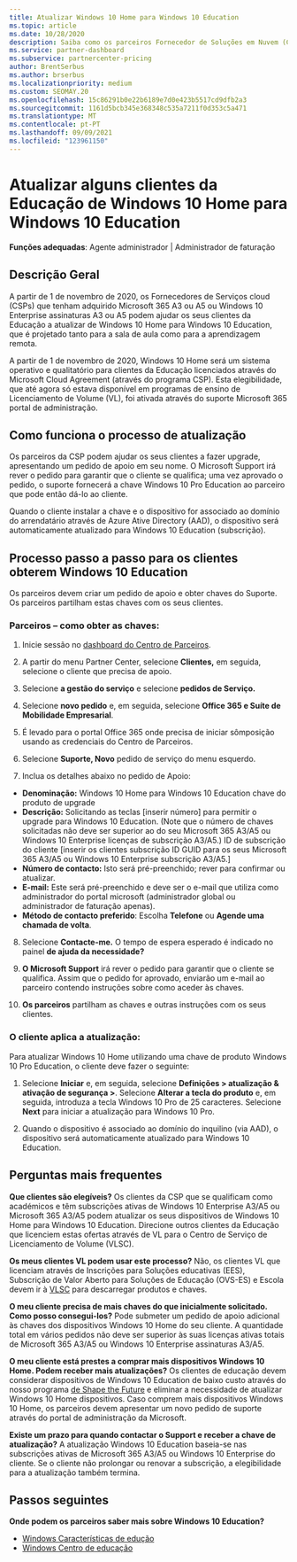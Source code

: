 ```yaml
---
title: Atualizar Windows 10 Home para Windows 10 Education
ms.topic: article
ms.date: 10/28/2020
description: Saiba como os parceiros Fornecedor de Soluções em Nuvem (CSP) podem atualizar alguns dos seus clientes de Educação de Windows 10 Home para Windows 10 Education
ms.service: partner-dashboard
ms.subservice: partnercenter-pricing
author: BrentSerbus
ms.author: brserbus
ms.localizationpriority: medium
ms.custom: SEOMAY.20
ms.openlocfilehash: 15c86291b0e22b6189e7d0e423b5517cd9dfb2a3
ms.sourcegitcommit: 1161d5bcb345e368348c535a7211f0d353c5a471
ms.translationtype: MT
ms.contentlocale: pt-PT
ms.lasthandoff: 09/09/2021
ms.locfileid: "123961150"
---
```

# <a name="upgrade-some-education-customers-from-windows-10-home-to-windows-10-education"></a>Atualizar alguns clientes da Educação de Windows 10 Home para Windows 10 Education

**Funções adequadas**: Agente administrador | Administrador de faturação

## <a name="overview"></a>Descrição Geral

A partir de 1 de novembro de 2020, os Fornecedores de Serviços cloud (CSPs) que tenham adquirido Microsoft 365 A3 ou A5 ou Windows 10 Enterprise assinaturas A3 ou A5 podem ajudar os seus clientes da Educação a atualizar de Windows 10 Home para Windows 10 Education, que é projetado tanto para a sala de aula como para a aprendizagem remota.

A partir de 1 de novembro de 2020, Windows 10 Home será um sistema operativo e qualitatório para clientes da Educação licenciados através do Microsoft Cloud Agreement (através do programa CSP). Esta elegibilidade, que até agora só estava disponível em programas de ensino de Licenciamento de Volume (VL), foi ativada através do suporte Microsoft 365 portal de administração. 

## <a name="how-the-upgrade-process-works"></a>Como funciona o processo de atualização

Os parceiros da CSP podem ajudar os seus clientes a fazer upgrade, apresentando um pedido de apoio em seu nome. O Microsoft Support irá rever o pedido para garantir que o cliente se qualifica; uma vez aprovado o pedido, o suporte fornecerá a chave Windows 10 Pro Education ao parceiro que pode então dá-lo ao cliente.

Quando o cliente instalar a chave e o dispositivo for associado ao domínio do arrendatário através de Azure Ative Directory (AAD), o dispositivo será automaticamente atualizado para Windows 10 Education (subscrição).   

## <a name="step-by-step-process-for-customers-to-get-windows-10-education"></a>Processo passo a passo para os clientes obterem Windows 10 Education

Os parceiros devem criar um pedido de apoio e obter chaves do Suporte. Os parceiros partilham estas chaves com os seus clientes.

### <a name="partners--how-to-get-the-keys"></a>Parceiros – como obter as chaves:

1. Inicie sessão no [dashboard do Centro de Parceiros](https://partner.microsoft.com/dashboard).

2. A partir do menu Partner Center, selecione **Clientes,** em seguida, selecione o cliente que precisa de apoio.

3. Selecione **a gestão do serviço** e selecione **pedidos de Serviço.**

4. Selecione **novo pedido** e, em seguida, selecione **Office 365 e Suíte de Mobilidade Empresarial**.

5. É levado para o portal Office 365 onde precisa de iniciar sômposição usando as credenciais do Centro de Parceiros.

6. Selecione **Suporte, Novo** pedido de serviço do menu esquerdo.

7. Inclua os detalhes abaixo no pedido de Apoio:

- **Denominação:** Windows 10 Home para Windows 10 Education chave do produto de upgrade
- **Descrição:** Solicitando as teclas [inserir número] para permitir o upgrade para Windows 10 Education. (Note que o número de chaves solicitadas não deve ser superior ao do seu Microsoft 365 A3/A5 ou Windows 10 Enterprise licenças de subscrição A3/A5.) ID de subscrição do cliente [inserir os clientes subscrição ID GUID para os seus Microsoft 365 A3/A5 ou Windows 10 Enterprise subscrição A3/A5.]
- **Número de contacto:** Isto será pré-preenchido; rever para confirmar ou atualizar.
- **E-mail:** Este será pré-preenchido e deve ser o e-mail que utiliza como administrador do portal microsoft (administrador global ou administrador de faturação apenas).
- **Método de contacto preferido**: Escolha **Telefone** ou **Agende uma chamada de volta**.

8. Selecione **Contacte-me.** O tempo de espera esperado é indicado no painel **de ajuda da necessidade?**

9. **O Microsoft Support** irá rever o pedido para garantir que o cliente se qualifica. Assim que o pedido for aprovado, enviarão um e-mail ao parceiro contendo instruções sobre como aceder às chaves.

10. **Os parceiros** partilham as chaves e outras instruções com os seus clientes.

### <a name="customer-applies-the-upgrade"></a>O cliente aplica a atualização:

Para atualizar Windows 10 Home utilizando uma chave de produto Windows 10 Pro Education, o cliente deve fazer o seguinte:  

1. Selecione **Iniciar** e, em seguida, selecione **Definições > atualização & ativação de segurança >**. Selecione **Alterar a tecla do produto** e, em seguida, introduza a tecla Windows 10 Pro de 25 caracteres. Selecione **Next** para iniciar a atualização para Windows 10 Pro.

2. Quando o dispositivo é associado ao domínio do inquilino (via AAD), o dispositivo será automaticamente atualizado para Windows 10 Education.  

## <a name="frequently-asked-questions"></a>Perguntas mais frequentes

**Que clientes são elegíveis?**
Os clientes da CSP que se qualificam como académicos e têm subscrições ativas de Windows 10 Enterprise A3/A5 ou Microsoft 365 A3/A5 podem atualizar os seus dispositivos de Windows 10 Home para Windows 10 Education. Direcione outros clientes da Educação que licenciem estas ofertas através de VL para o Centro de Serviço de Licenciamento de Volume (VLSC).

**Os meus clientes VL podem usar este processo?**
Não, os clientes VL que licenciam através de Inscrições para Soluções educativas (EES), Subscrição de Valor Aberto para Soluções de Educação (OVS-ES) e Escola devem ir à [VLSC](https://www.microsoft.com/Licensing/servicecenter/default.aspx) para descarregar produtos e chaves. 

**O meu cliente precisa de mais chaves do que inicialmente solicitado. Como posso consegui-los?**
Pode submeter um pedido de apoio adicional às chaves dos dispositivos Windows 10 Home do seu cliente. A quantidade total em vários pedidos não deve ser superior às suas licenças ativas totais de Microsoft 365 A3/A5 ou Windows 10 Enterprise assinaturas A3/A5.

**O meu cliente está prestes a comprar mais dispositivos Windows 10 Home. Podem receber mais atualizações?**
Os clientes de educação devem considerar dispositivos de Windows 10 Education de baixo custo através do nosso programa [de Shape the Future](https://www.microsoft.com/education/products/windows/shapethefuture.aspx) e eliminar a necessidade de atualizar Windows 10 Home dispositivos. Caso comprem mais dispositivos Windows 10 Home, os parceiros devem apresentar um novo pedido de suporte através do portal de administração da Microsoft.

**Existe um prazo para quando contactar o Support e receber a chave de atualização?**
A atualização Windows 10 Education baseia-se nas subscrições ativas de Microsoft 365 A3/A5 ou Windows 10 Enterprise do cliente. Se o cliente não prolongar ou renovar a subscrição, a elegibilidade para a atualização também termina.

## <a name="next-steps"></a>Passos seguintes

**Onde podem os parceiros saber mais sobre Windows 10 Education?**

- [Windows Características de edução](https://www.microsoft.com/education/products/windows/features)
- [Windows Centro de educação](/education/windows/)